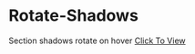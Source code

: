 # Rotate-Shadows
Section shadows rotate on hover
<a href="https://adekoye-adewale.github.io/Rotate-Shadows/" target="_blank">Click To View</a>
